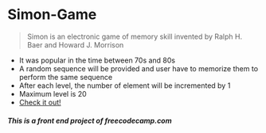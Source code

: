 # Simon-Game

> Simon is an electronic game of memory skill invented by Ralph H. Baer and Howard J. Morrison <br>

- It was popular in the time between 70s and 80s 
- A random sequence will be provided and user have to memorize them to perform the same sequence
- After each level, the number of element will be incremented by 1
- Maximum level is 20
- [Check it out!](https://loukacodes.github.io/Simon-Game/)

##### This is a front end project of freecodecamp.com
